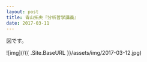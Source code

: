 ```yaml
---
layout: post
title: 青山拓央『分析哲学講義』
date: 2017-03-11
---
```


図です。

![img](/{{ .Site.BaseURL }}/assets/img/2017-03-12.jpg)
